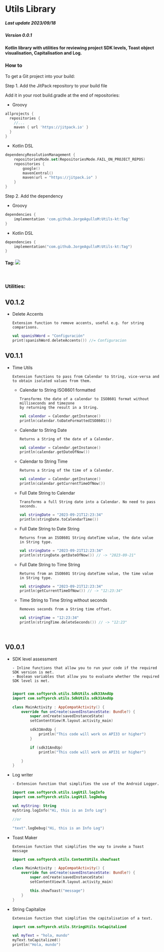 # Utils Library

##### Last update 2023/09/18
##### Version 0.0.1

#### Kotlin library with utilities for reviewing project SDK levels, Toast object visualisation, Capitalisation and Log.

### How to
To get a Git project into your build:

Step 1. Add the JitPack repository to your build file

Add it in your root build.gradle at the end of repositories:

- Groovy
```groovy
allprojects {
  repositories {
    //...
    maven { url 'https://jitpack.io' }
  }
}
```

- Kotlin DSL
```kotlin
dependencyResolutionManagement {
    repositoriesMode.set(RepositoriesMode.FAIL_ON_PROJECT_REPOS)
    repositories {
        google()
        mavenCentral()
        maven(url = "https://jitpack.io" )
    }
}
```
Step 2. Add the dependency

- Groovy
```groovy
dependencies {
    implementation 'com.github.JorgeAgulloM:Utils-kt:Tag'
}
```
- Kotlin DSL
```kotlin
dependencies {
    implementation("com.github.JorgeAgulloM:Utils-kt:Tag")
}
```
#### Tag: [![](https://jitpack.io/v/JorgeAgulloM/Utils-kt.svg)](https://jitpack.io/#JorgeAgulloM/Utils-kt)

<br>

### Utilities:

## V0.1.2

- Delete Accents

    ```Text
    Extension function to remove accents, useful e.g. for string comparisons. 
    ```
    ```kotlin
    val spanishWord = "Configuración"
    print(spanishWord.deleteAccents()) //= Configuracion
    ```

## V0.1.1

- Time Utils

    ```Text
    Extension functions to pass from Calendar to String, vice-versa and to obtain isolated values from them.
    ```

  - Calendar to String ISO8601 formatted

    ```Text
    Transforms the date of a calendar to ISO8601 format without milliseconds and timezone
    by returning the result in a String.
    ```
    ```Kotlin
    val calendar = Calendar.getInstance()
    println(calendar.toDateFormattedISO8601())
    ```

  - Calendar to String Date

    ```Text
    Returns a String of the date of a Calendar.
    ```
    ```Kotlin
    val calendar = Calendar.getInstance()
    println(calendar.getDateOfNow())
    ```

  - Calendar to String Time

    ```Text
    Returns a String of the time of a Calendar.
    ```
    ```Kotlin
    val calendar = Calendar.getInstance()
    println(calendar.getCurrentTimeOfNow())
    ```

  - Full Date String to Calendar

    ```Text
    Transforms a full String date into a Calendar. No need to pass seconds.
    ```
    ```Kotlin
    val stringDate = "2023-09-21T12:23:34"
    println(stringDate.toCalendarTime())
    ```

  - Full Date String to Date String

    ```Text
    Returns from an ISO8601 String dateTime value, the date value in String type.
    ```
    ```Kotlin
    val stringDate = "2023-09-21T12:23:34"
    println(stringDate.getDateOfNow()) // -> "2023-09-21"
    ```

  - Full Date String to Time String

    ```Text
    Returns from an ISO8601 String dateTime value, the time value in String type.
    ```
    ```Kotlin
    val stringDate = "2023-09-21T12:23:34"
    println(getCurrentTimeOfNow()) // -> "12:23:34"
    ```

  - Time String to Time String without seconds

    ```Text
    Removes seconds from a String time offset.
    ```
    ```Kotlin
    val stringTime = "12:23:34"
    println(stringTime.deleteSeconds()) // -> "12:23"
    ```

<br>

## V0.0.1

- SDK level assessment

    ```text
    - Inline functions that allow you to run your code if the required SDK version is met.
    - Boolean variables that allow you to evaluate whether the required SDK level is met.
    ```
    ```kotlin

    import com.softyorch.utils.SdkUtils.sdk33AndUp
    import com.softyorch.utils.SdkUtils.sdk31AndUp

    class MainActivity : AppCompatActivity() {
        override fun onCreate(savedInstanceState: Bundle?) {
            super.onCreate(savedInstanceState)
            setContentView(R.layout.activity_main)

            sdk33AndUp {
                println("This code will work on API33 or higher")
            }

            if (sdk31AndUp)
                println("This code will work on API31 or higher")

        }
    }
    ```

- Log writer

    ```text
    - Extension function that simplifies the use of the Android Logger.
    ```
    ```kotlin
    import com.softyorch.utils.LogUtil.logInfo
    import com.softyorch.utils.LogUtil.logDebug

    val myString: String
    myString.logInfo("Hi, this is an Info Log")

    //or

    "text".logDebug("Hi, this is an Info Log")
    ```

- Toast Maker

    ```text
    Extension function that simplifies the way to invoke a Toast message    
    ```
    ```kotlin
    import com.softyorch.utils.ContextUtils.showToast

    class MainActivity : AppCompatActivity() {
        override fun onCreate(savedInstanceState: Bundle?) {
            super.onCreate(savedInstanceState)
            setContentView(R.layout.activity_main)

            this.showToast("message")
        }
    }
    ```

- String Capitalize

    ```text
    Extension function that simplifies the capitalisation of a text.
    ```
    ```kotlin
    import com.softyorch.utils.StringUtils.toCapitalized
    
    val myText = "hola, mundo"
    myText.toCapitalized()
    println("Hola, mundo")
    ```